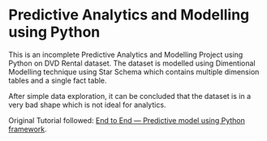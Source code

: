 # Predictive Analytics and Modelling using Python
This is an incomplete Predictive Analytics and Modelling Project using Python on DVD Rental dataset.
The dataset is modelled using Dimentional Modelling technique using Star Schema which contains multiple dimension tables and a single fact table.

After simple data exploration, it can be concluded that the dataset is in a very bad shape which is not ideal for analytics.

Original Tutorial followed: [End to End — Predictive model using Python framework](https://towardsdatascience.com/end-to-end-python-framework-for-predictive-modeling-b8052bb96a78).
